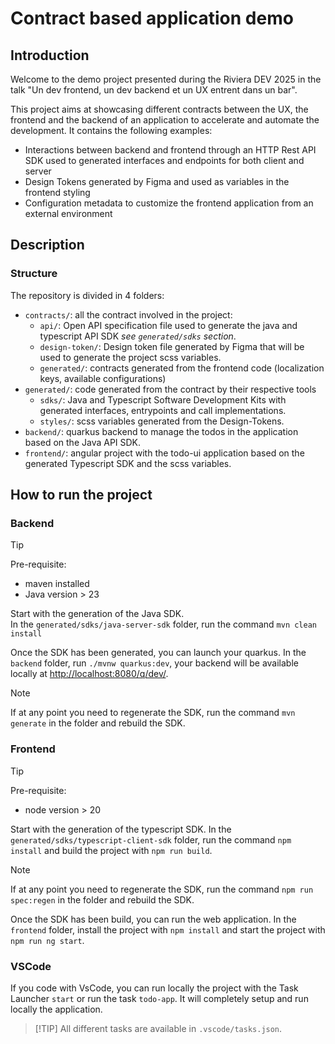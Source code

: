 # Contract based application demo

## Introduction

Welcome to the demo project presented during the Riviera DEV 2025 in the talk "Un dev frontend, un dev backend et un UX
entrent dans un bar".

This project aims at showcasing different contracts between the UX, the frontend and the backend of an application to
accelerate and automate the development.
It contains the following examples:

- Interactions between backend and frontend through an HTTP Rest API SDK used to generated interfaces and endpoints for
  both client and server
- Design Tokens generated by Figma and used as variables in the frontend styling
- Configuration metadata to customize the frontend application from an external environment

## Description

### Structure

The repository is divided in 4 folders:

- `contracts/`: all the contract involved in the project:
  - `api/`: Open API specification file used to generate the java and typescript API SDK *see `generated/sdks` section*.
  - `design-token/`: Design token file generated by Figma that will be used to generate the project scss variables.
  - `generated/`: contracts generated from the frontend code (localization keys, available configurations)
- `generated/`: code generated from the contract by their respective tools
  - `sdks/`: Java and Typescript Software Development Kits with generated interfaces, entrypoints and call implementations.
  - `styles/`: scss variables generated from the Design-Tokens.
- `backend/`: quarkus backend to manage the todos in the application based on the Java API SDK.
- `frontend/`: angular project with the todo-ui application based on the generated Typescript SDK and the scss variables.

## How to run the project

### Backend

> [!TIP]
> Pre-requisite:
>
> - maven installed
> - Java version > 23

Start with the generation of the Java SDK.  
In the `generated/sdks/java-server-sdk` folder, run the command `mvn clean install`

Once the SDK has been generated, you can launch your quarkus.
In the `backend` folder, run `./mvnw quarkus:dev`, your backend will be available locally at <http://localhost:8080/q/dev/>.

> [!NOTE]
> If at any point you need to regenerate the SDK, run the command `mvn generate` in the folder and rebuild the SDK.

### Frontend

> [!TIP]
> Pre-requisite:
>
> - node version > 20

Start with the generation of the typescript SDK.
In the `generated/sdks/typescript-client-sdk` folder, run the command `npm install` and build the project with
`npm run build`.

> [!NOTE]
> If at any point you need to regenerate the SDK, run the command `npm run spec:regen` in the folder and rebuild the SDK.

Once the SDK has been build, you can run the web application.
In the `frontend` folder, install the project with `npm install` and start the project with `npm run ng start`.

### VSCode

If you code with VsCode, you can run locally the project with the Task Launcher `start` or run the task `todo-app`. It will completely setup and run locally the application.
> [!TIP] All different tasks are available in `.vscode/tasks.json`.
